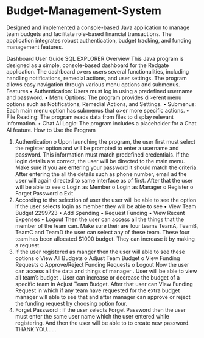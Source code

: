 # Budget-Management-System
Designed and implemented a console-based Java application to manage team budgets and facilitate role-based financial transactions. The application integrates robust authentication, budget tracking, and funding management features.


Dashboard User Guide
SQL EXPLORER
Overview
This Java program is designed as a simple, console-based dashboard for the Redgate
application. The dashboard o>ers users several functionalities, including handling
notifications, remedial actions, and user settings. The program allows easy navigation
through various menu options and submenus.
Features
• Authentication: Users must log in using a predefined username and password.
• Menu Options: The program provides di>erent menu options such as
Notifications, Remedial Actions, and Settings.
• Submenus: Each main menu option has submenus that o>er more specific
actions.
• File Reading: The program reads data from files to display relevant information.
• Chat AI Logic: The program includes a placeholder for a Chat AI feature.
How to Use the Program
1. Authentication
o Upon launching the program, the user first must select the register option
and will be prompted to enter a username and password. This information
must match predefined credentials. If the login details are correct, the
user will be directed to the main menu. Make sure if you are entering your
password it should match the criteria. After entering the all the details
such as phone number, email ad the user will again directed to same
interface as of first. After that the user will be able to see
o Login as Member
o Login as Manager
o Register
o Forget Password
o Exit
2. According to the selection of user the user will be able to see the option if the user
selects login as member they will be able to see
• View Team Budget
2299723
• Add Spending
• Request Funding
• View Recent Expenses
• Logout
Then the user can access all the things that the member of the team can. Make sure
their are four teams TeamA, TeamB, TeamC and TeamD the user can select any of these
team. These four team has been allocated $1000 budget. They can increase it by
making a request.
3. If the user registered as manger then the user will able to see these options
o View All Budgets
o Adjust Team Budget
o View Funding Requests
o Approve/Reject Funding Requests
o Logout
Now the user can access all the data and things of manager . User will be able to view
all team’s budget . User can increase or decrease the budget of a specific team in
Adjust Team Budget. After that user can View Funding Request in which if any team have
requested for the extra budget manager will able to see that and after manager can
approve or reject the funding request by choosing option four.
4. Forget Password :
If the user selects Forget Password then the user must enter the same user name which
the user entered while registering. And then the user will be able to to create new
password.
THANK YOU……
